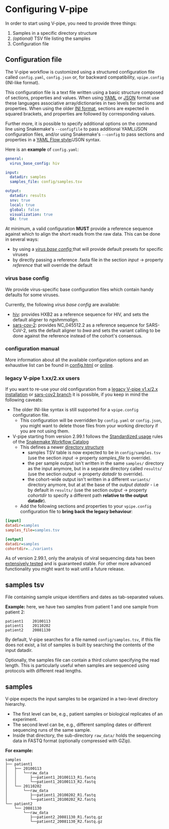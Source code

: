 # Configuring V-pipe

In order to start using V-pipe, you need to provide three things:

 1. Samples in a specific directory structure
 2. _(optional)_ TSV file listing the samples
 3. Configuration file

## Configuration file
 
The V-pipe workflow is customized using a structured configuration file called `config.yaml`, `config.json` or, for backward compatibility, `vpipe.config` (INI-like format).

This configuration file is a text file written using a basic structure composed of sections, properties and values. When using [YAML](https://yaml.org/spec/1.0/#id2564813) or [JSON](https://www.json.org/json-en.html) format use these languages associative array/dictionaries in two levels for sections and properties. When using the older [INI format](https://docs.python.org/3/library/configparser.html), sections are expected in squared brackets, and properties are followed by corresponding values.

Further more, it is possible to specify additional options on the command line using Snakemake's `--configfile` to pass additional YAML/JSON configuration files, and/or using Snakemake's `--config` to pass sections and properties in a [YAML Flow style](https://yaml.org/spec/1.2.0/#Flow)/JSON syntax.

Here is an **example** of `config.yaml`: 

```yaml
general:
  virus_base_config: hiv

input:
  datadir: samples
  samples_file: config/samples.tsv

output:
  datadir: results
  snv: true
  local: true
  global: false
  visualization: true
  QA: true
```

At minimum, a valid configuration **MUST** provide a reference sequence against which to align the short reads from the raw data. This can be done in several ways:

 - by using a [_virus base config_ ](#virus-base-config) that will provide default presets for specific viruses
 - by directly passing a reference .fasta file in the section _input_ -> property _reference_ that will override the default


### virus base config

We provide virus-specific base configuration files which contain handy defaults for some viruses. 

Currently, the following _virus base config_ are available:

 - [hiv](hiv.yaml): provides HXB2 as a reference sequence for HIV, and sets the default aligner to _ngshmmalign_.
 - [sars-cov-2](sars-cov-2.yaml): provides NC_045512.2 as a reference sequence for SARS-CoV-2, sets the default aligner to _bwa_ and sets the variant calling to be done against the reference instead of the cohort's consensus.


### configuration manual

More information about all the available configuration options and an exhaustive list can be found in [config.html](config.html)
or [online](https://htmlpreview.github.io/?https://github.com/cbg-ethz/V-pipe/blob/master/config/config.html).


### legacy V-pipe 1.xx/2.xx users

If you want to re-use your old configuration 
from a [legacy V-pipe v1.x/2.x installation](https://github.com/cbg-ethz/V-pipe/wiki/options)
or [sars-cov2 branch](https://cbg-ethz.github.io/V-pipe/tutorial/sars-cov2/#running-v-pipe)
it is possible, if you keep in mind the following caveats:

- The older INI-like syntax is still supported for a `vpipe.config` configuration file.
  - This configuration will be overridden by `config.yaml` or `config.json`,
    you might want to delete those files from your working directory if you are not using them.
- V-pipe starting from version 2.99.1 follows the [Standardized usage](https://snakemake.github.io/snakemake-workflow-catalog/?rules=true) rules of the 
  [Snakemake Workflow Catalog](https://snakemake.github.io/snakemake-workflow-catalog/?usage=cbg-ethz/V-pipe) 
  - This defines a newer [directory structure](https://snakemake.readthedocs.io/en/stable/snakefiles/deployment.html#distribution-and-reproducibility)
    - samples TSV table is now expected to be in `config/samples.tsv`
      (use the section _input_ ->  property _samples_file_ to override).
    - the per sample output isn't written in the same `samples/` directory as the input anymore, but in a separate directory called `results/`
      (use the section _output_ -> property _datadir_ to override).
    - the cohort-wide output isn't written in a different `variants/` directory anymore, but at at the base of the _output datadir_ - i.e by default in `results/`
      (use the section _output_ -> property _cohortdir_ to specify a different path **relative to the output datadir**).
  - Add the following sections and properties to your `vpipe.config` configuration file to **bring back the legacy behaviour**:
```ini
[input]
datadir=samples
samples_file=samples.tsv

[output]
datadir=samples
cohortdir=../variants
```
  
As of version 2.99.1, only the analysis of viral sequencing data has been
[extensively tested](https://github.com/cbg-ethz/V-pipe/actions/workflows/run_regression_tests.yaml)
and is guaranteed stable.
For other more advanced functionality you might want to wait until a future release.

## samples tsv

File containing sample unique identifiers and dates as tab-separated values.

**Example:** here, we have two samples from patient 1 and one sample from patient 2:

```tsv
patient1    20100113
patient1    20110202
patient2    20081130
```

By default, V-pipe searches for a file named `config/samples.tsv`, if this file does not exist, a list of samples is built by searching the contents of the input datadir.

Optionally, the samples file can contain a third column specifying the read length. This is particularly useful when samples are sequenced using protocols with different read lengths.

## samples

V-pipe expects the input samples to be organized in a two-level directory hierarchy.

 - The first level can be, e.g., patient samples or biological replicates of an experiment.
 - The second level can be, e.g., different sampling dates or different sequencing runs of the same sample.
 - Inside that directory, the sub-directory `raw_data/` holds the sequencing data in FASTQ format (optionally compressed with GZip).

**For example:**

```
samples
├── patient1
│   ├── 20100113
│   │   └──raw_data
│   │      ├──patient1_20100113_R1.fastq
│   │      └──patient1_20100113_R2.fastq
│   └── 20110202
│       └──raw_data
│          ├──patient1_20100202_R1.fastq
│          └──patient1_20100202_R2.fastq
└── patient2
    └── 20081130
        └──raw_data
           ├──patient2_20081130_R1.fastq.gz
           └──patient2_20081130_R2.fastq.gz
```
